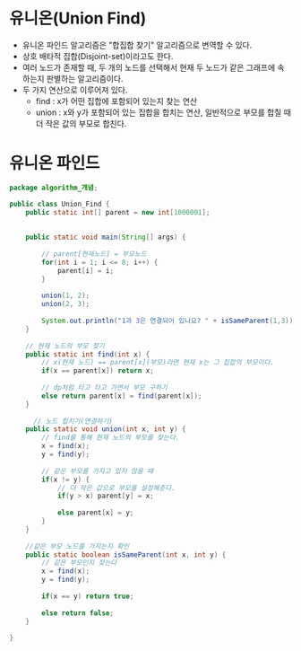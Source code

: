 # 유니온(Union Find)

- 유니온 파인드 알고리즘은 "합집합 찾기" 알고리즘으로 변역할 수 있다.
- 상호 배타적 집합(Disjoint-set)이라고도 한다.
- 여러 노드가 존재할 때, 두 개의 노드를 선택해서 현재 두 노드가 같은 그래프에 속하는지 판별하는 알고리즘이다.
- 두 가지 연산으로 이루어져 있다.
   - find : x가 어떤 집합에 포함되어 있는지 찾는 연산
   - union : x와 y가 포함되어 있는 집합을 합치는 연산, 일반적으로 부모를 합칠 때 더 작은 값의 부모로 합친다.


# 유니온 파인드 

```java
package algorithm_개념;

public class Union_Find {
    public static int[] parent = new int[1000001];
	
  
    public static void main(String[] args) {
    	
        // parent[현재노드] = 부모노드
        for(int i = 1; i <= 8; i++) {
            parent[i] = i;
        }
        
        union(1, 2);
        union(2, 3);
        
        System.out.println("1과 3은 연결되어 있나요? " + isSameParent(1,3));
    }	
    
    // 현재 노드의 부모 찾기
    public static int find(int x) {
        // x(현재 노드) == parent[x](부모)라면 현재 x는 그 집합의 부모이다.
        if(x == parent[x]) return x;
        
        // dp처럼 타고 타고 가면서 부모 구하기
        else return parent[x] = find(parent[x]);
	}
	
      // 노드 합치기(연결하기)
    public static void union(int x, int y) {
    	// find를 통해 현재 노드의 부모를 찾는다.
        x = find(x);
        y = find(y);
        
        // 같은 부모를 가지고 있지 않을 때
        if(x != y) {
        	// 더 작은 값으로 부모를 설정해준다.
        	if(y > x) parent[y] = x;
        	
        	else parent[x] = y;
        }
    }
    
    //같은 부모 노드를 가지는지 확인
    public static boolean isSameParent(int x, int y) {
        // 같은 부모인지 찾는다
    	x = find(x);
        y = find(y);
        
        if(x == y) return true;
        
        else return false;
    }
	    
}
```


















